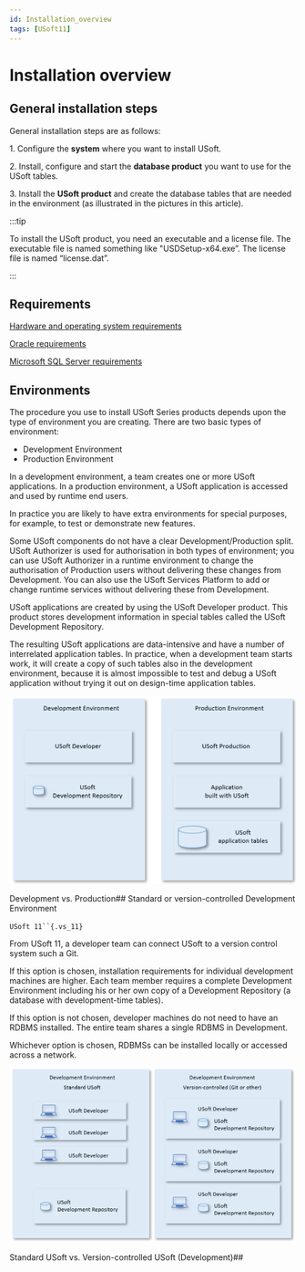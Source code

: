 ```yaml
---
id: Installation_overview
tags: [USoft11]
---
```

# Installation overview

## General installation steps

General installation steps are as follows:

1. Configure the **system** where you want to install USoft.

2. Install, configure and start the **database product** you want to use for the USoft tables.

3. Install the **USoft product** and create the database tables that are needed in the environment (as illustrated in the pictures in this article).


:::tip

To install the USoft product, you need an executable and a license file. The executable file is named something like "USDSetup-x64.exe”. The license file is named “license.dat”.

:::

## Requirements

[Hardware and operating system requirements](/docs/USoft_for_administrators/Installing_USoft/Hardware_and_operating_system_requirements.md)

[Oracle requirements](/docs/USoft_for_administrators/Installing_USoft/Oracle_requirements.md)

[Microsoft SQL Server requirements](/docs/USoft_for_administrators/Installing_USoft/Microsoft_SQL_Server_requirements.md)

## Environments

The procedure you use to install USoft Series products depends upon the type of environment you are creating. There are two basic types of environment:

- Development Environment
- Production Environment

In a development environment, a team creates one or more USoft applications. In a production environment, a USoft application is accessed and used by runtime end users.

In practice you are likely to have extra environments for special purposes, for example, to test or demonstrate new features.

Some USoft components do not have a clear Development/Production split. USoft Authorizer is used for authorisation in both types of environment; you can use USoft Authorizer in a runtime environment to change the authorisation of Production users without delivering these changes from Development. You can also use the USoft Services Platform to add or change runtime services without delivering these from Development.

USoft applications are created by using the USoft Developer product. This product stores development information in special tables called the USoft Development Repository.

The resulting USoft applications are data-intensive and have a number of interrelated application tables. In practice, when a development team starts work, it will create a copy of such tables also in the development environment, because it is almost impossible to test and debug a USoft application without trying it out on design-time application tables.

![](./assets/dbe86123-c137-4e85-87ce-58ebbf654cb7.png)

Development vs. Production## Standard or version-controlled Development Environment

`USoft 11``{.vs_11}`

From USoft 11, a developer team can connect USoft to a version control system such a Git.

If this option is chosen, installation requirements for individual development machines are higher. Each team member requires a complete Development Environment including his or her own copy of a Development Repository (a database with development-time tables).

If this option is not chosen, developer machines do not need to have an RDBMS installed. The entire team shares a single RDBMS in Development.

Whichever option is chosen, RDBMSs can be installed locally or accessed across a network.

![](./assets/897852bb-7280-4e35-a9dd-966ebdacac80.png)

Standard USoft vs. Version-controlled USoft (Development)##  